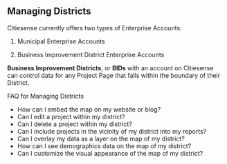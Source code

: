 ## Managing Districts

Citiesense currently offers two types of Enterprise Accounts:

1. Municipal Enterprise Accounts

2. Business Improvement District Enterprise Accounts


__Business Improvement Districts__, or __BIDs__ with an account on Citiesense can control data for any Project Page that falls within the boundary of their District. 

FAQ for Managing Districts
* How can I embed the map on my website or blog?
* Can I edit a project within my district?
* Can I delete a project within my district?
* Can I include projects in the vicinity of my district into my reports?
* Can I overlay my data as a layer on the map of my district?
* How can I see demographics data on the map of my district?
* Can I customize the visual appearance of the map of my district?
